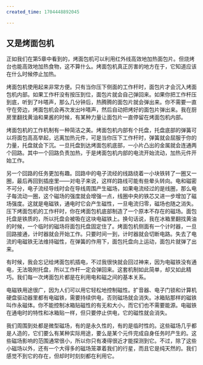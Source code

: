 ```yaml
---
created_time: 1704448892045

---
```

## 又是烤面包机

正如我们在第5章中看到的，烤面包机可以利用红外线高效地加热面包片。但烧烤台也能高效地加热食物，这不算什么。烤面包机真正厉害的地方在于，它知道应该在什么时候停止加热。

烤面包机使用起来非常方便。只有当你压下侧面的工作杆时，面包片才会沉入烤面包机内部。如果工作杆没有按压到位，面包片就会自己弹回来。如果你把工作杆压到底，听到了咔嗒声，那么几分钟后，热腾腾的面包片就会弹出来。你不需要一直守在旁边，烤面包机会再次发出咔嗒声，然后自动把烤好的面包片弹出来。我在厨房里翻找黄油和果酱的时候，有某种力量让面包片一直停留在烤面包机内部。

烤面包机的工作机制有一种简洁之美。烤面包机内部有个托盘，托盘底部的弹簧可以将面包高高举起，远离加热元件，可是当你压下工作杆时，弹簧就会屈服于你的力量，托盘就会下沉。一旦托盘到达烤面包机底部，一小片凸出的金属就会连通两个回路。其中一个回路负责加热，于是烤面包机内部的电流开始流动，加热元件开始工作。

另一个回路的任务更加有趣。回路中的电子流经的线路绕着一小块铁转了一圈又一圈，最后再回到插座里——对电子来说，这样的路线可能有些晕头转向。电和磁密不可分，电子流经导线时会在导线周围产生磁场，如果电流经过的是线圈，那么电子每流动一圈，这个磁场的强度就会增强一点，线圈中央的铁芯又进一步增加了磁场强度。这就是电磁铁，通电时它会产生磁性，一旦电流归零，磁场也随之消失。压下烤面包机的工作杆时，你在烤面包机底部制造了一个原本不存在的磁场。面包托盘是铁质的，所以托盘会被吸在这块电磁铁上。换句话说，我在冰箱里翻找黄油的时候，一个临时的磁场将面包托盘固定住了。烤面包机侧面有一个计时器，一旦回路接通，计时器就会开始工作。只要时间一到，计时器就会切断电路。失去了电流的电磁铁无法维持磁性，在弹簧的作用下，面包托盘向上运动，面包片就弹了出来。

有时候，我会忘记给烤面包机插电，不过我很快就会回过神来，因为电磁铁没有通电，无法吸附托盘，所以工作杆一定会弹回来。这套机制如此简单，却又如此精巧。我们每一次烤面包片都是在利用电和磁之间的基本关系。

电磁铁用途很广，因为人们可以用它轻松地控制磁性。扩音器、电子门锁和计算机硬盘驱动器里都有电磁铁，需要持续供电，否则磁场就会消失。冰箱贴那样的磁铁叫作永磁体。你不能控制冰箱贴磁性的有无和大小，而它们也不需要能源。电磁铁在通电时的特性和冰箱贴一样，但只要停止供电，它的磁性就会消失。

我们周围到处都是微型磁场，有的是永久性的，有的是临时性的。这些磁场几乎都是人造的，它们要么有某种实际用途，要么是某个元件完成自身任务时产生的。这些磁场影响的范围通常很小，所以你只有凑得很近才能探测到它。不过，除了这些小磁场以外，还有一个大得多的磁场笼罩着我们的行星，而且它是纯天然的。我们感觉不到它的存在，但却时时刻刻都在利用它。